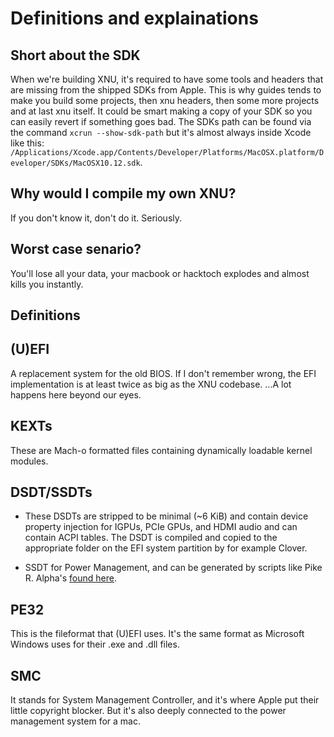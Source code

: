 # Definitions and explainations

## Short about the SDK

When we're building XNU, it's required to have some tools and headers that are missing from the shipped SDKs from Apple. This is why guides tends to make you build some projects, then xnu headers, then some more projects and at last xnu itself. It could be smart making a copy of your SDK so you can easily revert if something goes bad. The SDKs path can be found via the command `xcrun --show-sdk-path` but it's almost always inside Xcode like this: `/Applications/Xcode.app/Contents/Developer/Platforms/MacOSX.platform/Developer/SDKs/MacOSX10.12.sdk`.

## Why would I compile my own XNU?

If you don't know it, don't do it. Seriously.

## Worst case senario?

You'll lose all your data, your macbook or hacktoch explodes and almost kills you instantly.

## Definitions

## (U)EFI

A replacement system for the old BIOS. If I don't remember wrong, the EFI implementation is at least twice as big as the XNU codebase. ...A lot happens here beyond our eyes.

## KEXTs

These are Mach-o formatted files containing dynamically loadable kernel modules.

## DSDT/SSDTs

* These DSDTs are stripped to be minimal (~6 KiB) and contain device property injection for IGPUs, PCIe GPUs, and HDMI audio and can contain ACPI tables. The DSDT is compiled and copied to the appropriate folder on the EFI system partition by for example Clover.

* SSDT for Power Management, and can be generated by scripts like Pike R. Alpha's [found here](https://github.com/Piker-Alpha/ssdtPRGen.sh).

## PE32

This is the fileformat that (U)EFI uses. It's the same format as Microsoft Windows uses for their .exe and .dll files.

## SMC

It stands for System Management Controller, and it's where Apple put their little copyright blocker. But it's also deeply connected to the power management system for a mac.


